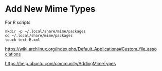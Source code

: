 Add New Mime Types
==================

For R scripts:

    mkdir -p ~/.local/share/mime/packages
    cd ~/.local/share/mime/packages
    touch text-R.xml


<https://wiki.archlinux.org/index.php/Default_Applications#Custom_file_associations>





<https://help.ubuntu.com/community/AddingMimeTypes>


